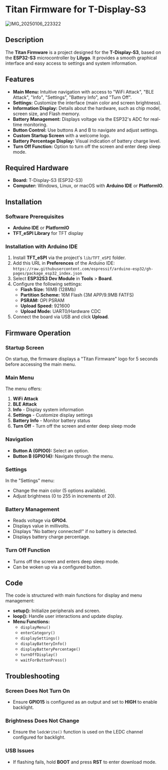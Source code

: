 # Titan Firmware for T-Display-S3

![IMG_20250106_223322](https://github.com/user-attachments/assets/f9da2d12-33a8-4344-a816-5c0d78def7cf)

## Description
The **Titan Firmware** is a project designed for the **T-Display-S3**, based on the **ESP32-S3** microcontroller by **Lilygo**. It provides a smooth graphical interface and easy access to settings and system information.

## Features
- **Main Menu:** Intuitive navigation with access to "WiFi Attack", "BLE Attack", "Info", "Settings", "Battery Info", and "Turn Off".
- **Settings:** Customize the interface (main color and screen brightness).
- **Information Display:** Details about the hardware, such as chip model, screen size, and Flash memory.
- **Battery Management:** Displays voltage via the ESP32's ADC for real-time monitoring.
- **Button Control:** Use buttons A and B to navigate and adjust settings.
- **Custom Startup Screen** with a welcome logo.
- **Battery Percentage Display:** Visual indication of battery charge level.
- **Turn Off Function:** Option to turn off the screen and enter deep sleep mode.

## Required Hardware
- **Board:** T-Display-S3 (ESP32-S3)
- **Computer:** Windows, Linux, or macOS with **Arduino IDE** or **PlatformIO**.

## Installation

### Software Prerequisites
- **Arduino IDE** or **PlatformIO**
- **TFT_eSPI Library** for TFT display

### Installation with Arduino IDE
1. Install **TFT_eSPI** via the project's `lib/TFT_eSPI` folder.
2. Add this URL in **Preferences** of the Arduino IDE:
   `https://raw.githubusercontent.com/espressif/arduino-esp32/gh-pages/package_esp32_index.json`
3. Select **ESP32S3 Dev Module** in **Tools** > **Board**.
4. Configure the following settings:
   - **Flash Size:** 16MB (128Mb)
   - **Partition Scheme:** 16M Flash (3M APP/9.9MB FATFS)
   - **PSRAM:** OPI PSRAM
   - **Upload Speed:** 921600
   - **Upload Mode:** UART0/Hardware CDC
5. Connect the board via USB and click **Upload**.

## Firmware Operation

### Startup Screen
On startup, the firmware displays a "Titan Firmware" logo for 5 seconds before accessing the main menu.

### Main Menu
The menu offers:
1. **WiFi Attack**
2. **BLE Attack**
3. **Info** - Display system information
4. **Settings** - Customize display settings
5. **Battery Info** - Monitor battery status
6. **Turn Off** - Turn off the screen and enter deep sleep mode

### Navigation
- **Button A (GPIO0):** Select an option.
- **Button B (GPIO14):** Navigate through the menu.

### Settings
In the "Settings" menu:
- Change the main color (5 options available).
- Adjust brightness (0 to 255 in increments of 20).

### Battery Management
- Reads voltage via **GPIO4**.
- Displays value in millivolts.
- Displays "No battery connected!" if no battery is detected.
- Displays battery charge percentage.

### Turn Off Function
- Turns off the screen and enters deep sleep mode.
- Can be woken up via a configured button.

## Code
The code is structured with main functions for display and menu management:

- **setup():** Initialize peripherals and screen.
- **loop():** Handle user interactions and update display.
- **Menu Functions:**
  - `displayMenu()`
  - `enterCategory()`
  - `displaySettings()`
  - `displayBatteryInfo()`
  - `displayBatteryPercentage()`
  - `turnOffDisplay()`
  - `waitForButtonPress()`

## Troubleshooting

### Screen Does Not Turn On
- Ensure **GPIO15** is configured as an output and set to **HIGH** to enable backlight.

### Brightness Does Not Change
- Ensure the `ledcWrite()` function is used on the LEDC channel configured for backlight.

### USB Issues
- If flashing fails, hold **BOOT** and press **RST** to enter download mode.
